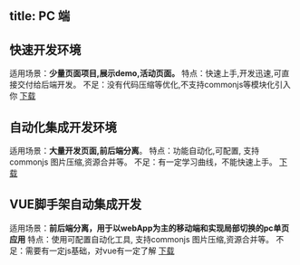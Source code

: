 title: PC 端
---

## 快速开发环境

适用场景：**少量页面项目,展示demo,活动页面。**
特点：快速上手,开发迅速,可直接交付给后端开发。
不足：没有代码压缩等优化,不支持commonjs等模块化引入你
[下载](../../../code/pc-纯静态模版.zip)

## 自动化集成开发环境

适用场景：**大量开发页面,前后端分离**。
特点：功能自动化,可配置, 支持commonjs 图片压缩,资源合并等。
不足：有一定学习曲线，不能快速上手。
[下载](../../../code/pc-前后端分离模版-gulp.zip)

## VUE脚手架自动集成开发

适用场景：**前后端分离，用于以webApp为主的移动端和实现局部切换的pc单页应用**
特点：使用可配置自动化工具, 支持commonjs 图片压缩,资源合并等。
不足：需要有一定js基础，对vue有一定了解
[下载](../../../code/pc-静态页面模版-webpack.zip)
